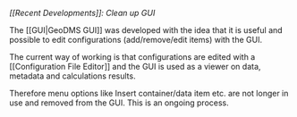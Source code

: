 *[[Recent Developments]]: Clean up GUI*

The [[GUI|GeoDMS GUI]] was developed with the idea that it is useful and possible to edit configurations (add/remove/edit items) with the GUI.

The current way of working is that configurations are edited with a [[Configuration File Editor]] and the GUI is used as a viewer on data, metadata
and calculations results.

Therefore menu options like Insert container/data item etc. are not longer in use and removed from the GUI. This is an ongoing process.